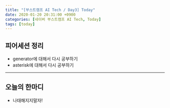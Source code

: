 ```yaml
---
title: "[부스트캠프 AI Tech / Day3] Today"
date: 2020-01-20 20:31:00 +0900
categories: [네이버 부스트캠프 AI Tech, Today]
tags: [today]
---
```



## **피어세션 정리**

- generator에 대해서 다시 공부하기
- asterisk에 대해서 다시 공부하기

---

## **오늘의 한마디**

- 나태해지지말자!
